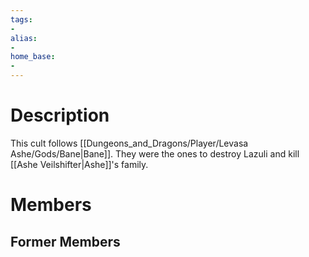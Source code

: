 ```yaml
---
tags:
- 
alias:
- 
home_base:
- 
---
```

# Description
This cult follows [[Dungeons_and_Dragons/Player/Levasa Ashe/Gods/Bane|Bane]]. They were the ones to destroy Lazuli and kill [[Ashe Veilshifter|Ashe]]'s family.

# Members


## Former Members

